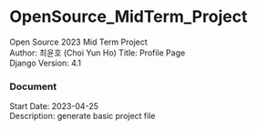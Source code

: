 # OpenSource_MidTerm_Project  
Open Source 2023 Mid Term Project  
Author: 최윤호 (Choi Yun Ho)
Title: Profile Page  
Django Version: 4.1

### Document  
Start Date: 2023-04-25  
Description: generate basic project file  



